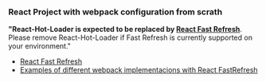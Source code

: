 
### React Project with webpack configuration from scrath

**"React-Hot-Loader is expected to be replaced by [React Fast Refresh](https://github.com/facebook/react/issues/16604)**. Please remove React-Hot-Loader if Fast Refresh is currently supported on your environment."




* [React Fast Refresh](https://github.com/pmmmwh/react-refresh-webpack-plugin/)
* [Examples of different webpack implementacions with React FastRefresh](https://github.com/pmmmwh/react-refresh-webpack-plugin/tree/main/examples)
